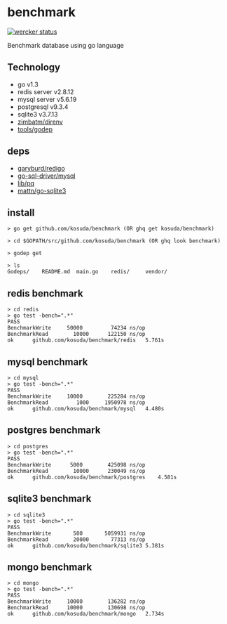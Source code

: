 benchmark
=========
[![wercker status](https://app.wercker.com/status/4c82a8af8c2a95e21c589fdc380a7adb/m "wercker status")](https://app.wercker.com/project/bykey/4c82a8af8c2a95e21c589fdc380a7adb)

Benchmark database using go language

## Technology
* go v1.3
* redis server v2.8.12
* mysql server v5.6.19
* postgresql v9.3.4
* sqlite3 v3.7.13
* [zimbatm/direnv](https://github.com/zimbatm/direnv)
* [tools/godep](https://github.com/tools/godep)

## deps
* [garyburd/redigo](https://github.com/garyburd/redigo)
* [go-sql-driver/mysql](https://github.com/go-sql-driver/mysql)
* [lib/pq](https://github.com/lib/pq)
* [mattn/go-sqlite3]( https://github.com/mattn/go-sqlite3)

## install
```
> go get github.com/kosuda/benchmark (OR ghq get kosuda/benchmark)

> cd $GOPATH/src/github.com/kosuda/benchmark (OR ghq look benchmark)

> godep get

> ls
Godeps/    README.md  main.go    redis/     vendor/

```

## redis benchmark

```
> cd redis
> go test -bench=".*"
PASS
BenchmarkWrite	   50000	     74234 ns/op
BenchmarkRead	     10000	    122150 ns/op
ok  	github.com/kosuda/benchmark/redis	5.761s
```

## mysql benchmark

```
> cd mysql
> go test -bench=".*"
PASS
BenchmarkWrite	   10000	    225284 ns/op
BenchmarkRead	      1000	   1950978 ns/op
ok  	github.com/kosuda/benchmark/mysql	4.480s
```

## postgres benchmark

```
> cd postgres
> go test -bench=".*"
PASS
BenchmarkWrite	    5000	    425098 ns/op
BenchmarkRead	     10000	    230049 ns/op
ok  	github.com/kosuda/benchmark/postgres	4.581s
```

## sqlite3 benchmark

```
> cd sqlite3
> go test -bench=".*"
PASS
BenchmarkWrite	     500	   5059931 ns/op
BenchmarkRead	     20000	     77313 ns/op
ok  	github.com/kosuda/benchmark/sqlite3	5.381s
```

## mongo benchmark

```
> cd mongo
> go test -bench=".*"
PASS
BenchmarkWrite	   10000	    136282 ns/op
BenchmarkRead	   10000	    130698 ns/op
ok  	github.com/kosuda/benchmark/mongo	2.734s
```
